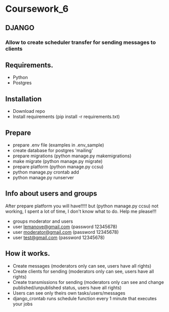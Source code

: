 
# Coursework_6
## DJANGO
### Allow to create scheduler transfer for sending messages to clients
## Requirements.
* Python
* Postgres
## Installation
* Download repo
* Install requirements (pip install -r requirements.txt)
## Prepare 
* prepare .env file (examples in .env_sample)
* create database for postgres 'mailing'
* prepare migrations (python manage.py makemigrations)
* make migrate (python manage.py migrate)
* prepare platform (python manage.py ccsu)
* python manage.py crontab add
* python manage.py runserver
## Info about users and groups
After prepare platform you will have!!!!! but (python manage.py ccsu) not working, 
I spent a lot of time, I don't know what to do. Help me please!!!
* groups moderator and users
* user lemanove@gmail.com (password 12345678)
* user moderator@gmail.com (password 12345678)
* user test@gmail.com (password 12345678)

## How it works.
* Create messages (moderators only can see, users have all rights)
* Create clients for sending (moderators only can see, users have all rights)
* Create transmissions for sending (moderators only can see and change published/unpublished status, users have all rights)
* Users can see only theirs own tasks/users/messages
* django_crontab runs schedule function every 1 minute that executes your jobs
